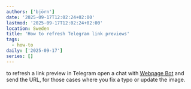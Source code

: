 ```yaml
---
authors: ['björn']
date: '2025-09-17T12:02:24+02:00'
lastmod: '2025-09-17T12:02:24+02:00'
location: Sweden
title: 'How to refresh Telegram link previews'
tags:
  - how-to
daily: ['2025-09-17']
series: []
---
```

to refresh a link preview in Telegram open a chat with [Webpage Bot](https://telegram.me/webpagebot) and send the URL, for those cases where you fix a typo or update the image.

